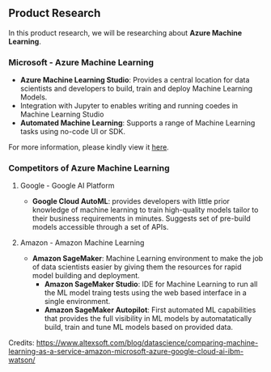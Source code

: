 ## Product Research
In this product research, we will be researching about **Azure Machine Learning**. 

### Microsoft - Azure Machine Learning  
- **Azure Machine Learning Studio**: Provides a central location for data scientists and developers to build, train and deploy Machine Learning Models. 
- Integration with Jupyter to enables writing and running coedes in Machine Learning Studio
- **Automated Machine Learning**: Supports a range of Machine Learning tasks using no-code UI or SDK. 

For more information, please kindly view it [here](https://azure.microsoft.com/en-us/products/machine-learning/#product-overview).

### Competitors of Azure Machine Learning 
1. Google - Google AI Platform 
   -  **Google Cloud AutoML**: provides developers with little prior knowledge of machine learning to train high-quality models tailor to their business requirements in minutes. Suggests set of pre-build models accessible through a set of APIs. 

2. Amazon - Amazon Machine Learning
     - **Amazon SageMaker**: Machine Learning environment to make the job of data scientists easier by giving them the resources for rapid model building and deployment. 
       - **Amazon SageMaker Studio**: IDE for Machine Learning to run all the ML model traing tests using the web based interface in a single environment. 
       - **Amazon SageMaker Autopilot**: First automated ML capabilities that provides the full visibility in ML models by automatatically build, train and tune ML models based on provided data. 




Credits: https://www.altexsoft.com/blog/datascience/comparing-machine-learning-as-a-service-amazon-microsoft-azure-google-cloud-ai-ibm-watson/ 